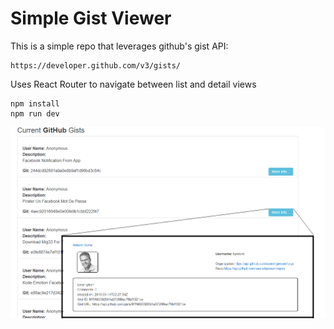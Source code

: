 # Simple Gist Viewer
This is a simple repo that leverages github's gist API:

```
https://developer.github.com/v3/gists/
```

Uses React Router to navigate between list and detail views

```
npm install
npm run dev
```

![Sample image](./Sample.PNG)
